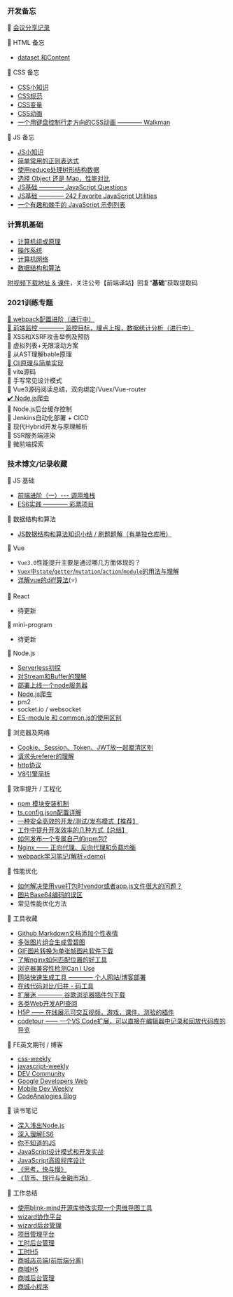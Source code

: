 ### 开发备忘

:mountain_bicyclist: [会议分享记录](https://github.com/xszi/blog/issues/7)

:mountain_bicyclist: HTML 备忘

* [dataset 和Content](https://github.com/xszi/docs/issues/16)

:mountain_bicyclist: CSS 备忘

* [CSS小知识](https://github.com/xszi/docs/issues/6)
* [CSS规范](https://github.com/xszi/docs/issues/33)
* [CSS变量](https://github.com/xszi/docs/issues/34)
* [CSS动画](https://github.com/xszi/docs/issues/36)
* [一个用键盘控制行走方向的CSS动画 ———— Walkman](https://github.com/xszi/html-css-js/blob/master/src/views/walkMan/index.html)

:mountain_bicyclist: JS 备忘
* [JS小知识](https://github.com/xszi/docs/issues/31)
* [简单常用的正则表达式](https://github.com/xszi/docs/issues/43)
* [使用reduce处理树形结构数据](https://github.com/xszi/docs/issues/39)
* [选择 Object 还是 Map，性能对比](https://github.com/xszi/docs/issues/35)
* [JS基础 ———— JavaScript Questions](https://github.com/lydiahallie/javascript-questions#readme)
* [JS基础 ———— 242 Favorite JavaScript Utilities](https://1loc.dev/)
* [一个有趣和棘手的 JavaScript 示例列表](https://github.com/denysdovhan/wtfjs/blob/master/README-zh-cn.md)

### 计算机基础

* [计算机组成原理](https://github.com/xszi/docs/issues/42)
* [操作系统](https://github.com/xszi/docs/issues/42)
* [计算机网络](https://github.com/xszi/docs/issues/42)
* [数据结构和算法](https://github.com/xszi/fe-interview/tree/master)</br>

[附视频下载地址 & 课件](https://pan.baidu.com/s/1CYFawmoFsSQtLoR_CPBJrg)，关注公号【前端译站】回复“**基础**”获取提取码


### 2021训练专题

[:watermelon: webpack配置进阶（进行中）](https://github.com/xszi/blog/issues/27)</br>
[:watermelon: 前端监控 ———— 监控目标，埋点上报，数据统计分析（进行中）](https://github.com/xszi/blog/issues/28)</br>
:watermelon: XSS和XSRF攻击举例及预防</br>
:watermelon: 虚拟列表+无限滚动方案</br>
:watermelon: 从AST理解bable原理</br>
[:watermelon: Cli原理与简单实现](https://github.com/xszi/blog/issues/32)</br>
:watermelon: vite源码</br>
:watermelon: 手写常见设计模式</br>
:watermelon: Vue3源码阅读总结，双向绑定/Vuex/Vue-router</br>
[:heavy_check_mark: Node.js爬虫](https://github.com/xszi/node/issues/19)</br>
:watermelon: Node.js后台缓存控制</br>
:watermelon: Jenkins自动化部署 + CICD</br>
:watermelon: 现代Hybrid开发与原理解析</br>
:watermelon: SSR服务端渲染</br>
:watermelon: 微前端探索</br>

### 技术博文/记录收藏

:round_pushpin: JS 基础

* [前端进阶（一）--- 调用堆栈](https://juejin.im/post/5bfb4af1e51d4574b133d1e3)
* [ES6实践 ———— 彩票项目](https://github.com/xszi/ES6-lottery)

:round_pushpin: 数据结构和算法

* [JS数据结构和算法知识小结 / 刷题题解（有单独仓库哦）](https://github.com/xszi/fe-interview/tree/master)

:round_pushpin: Vue
* `Vue3.0`性能提升主要是通过哪几方面体现的？
* [`Vuex`中`state`/`getter`/`mutation`/`action`/`module`的用法与理解](https://github.com/xszi/blog/issues/25)
* [详解vue的diff算法](https://www.cnblogs.com/wind-lanyan/p/9061684.html)(:star:)

:round_pushpin: React

* 待更新

:round_pushpin: mini-program

* 待更新

:round_pushpin: Node.js

* [Serverless初探](https://github.com/xszi/blog/issues/26)
* [对Stream和Buffer的理解](https://github.com/xszi/blog/issues/5)
* [部署上线一个node服务器](https://juejin.im/post/6844904002732343304)
* [Node.js爬虫](https://github.com/xszi/node/issues/19)
* pm2
* socket.io / websocket
* [ES-module 和 common.js的使用区别](https://github.com/xszi/docs/issues/47)

:round_pushpin: 浏览器及网络

* [Cookie、Session、Token、JWT放一起厘清区别](https://github.com/xszi/blog/issues/24)
* [请求头referer的理解](https://github.com/xszi/blog/issues/3)
* [http协议](https://github.com/xszi/node/issues/13)
* [V8引擎简析](https://juejin.im/post/5e0d40326fb9a0483e475543)

:round_pushpin: 效率提升 / 工程化

* [npm 模块安装机制](https://github.com/xszi/docs/issues/37)
* [ts.config.json配置详解](https://github.com/xszi/blog/issues/17)
* [一种安全高效的开发/测试/发布模式【推荐】](https://github.com/xszi/blog/issues/17)
* [工作中提升开发效率的几种方式【总结】](https://github.com/xszi/docs/issues/41)
* [如何发布一个专属自己的npm包?](https://github.com/xszi/blog/issues/18)
* [Nginx —— 正向代理、反向代理和负载均衡](https://github.com/xszi/node/issues/12)
* [webpack学习笔记(解析+demo)](https://github.com/xszi/webpack-demo)

 :round_pushpin: 性能优化

* [如何解决使用vue打包时vendor或者app.js文件很大的问题？](https://github.com/xszi/blog/issues/29)
* [图片Base64编码的误区](https://github.com/xszi/blog/issues/2)
* 常见性能优化方法

:round_pushpin: 工具收藏

* [Github Markdown文档添加个性表情](https://www.webfx.com/tools/emoji-cheat-sheet/)
* [多张图片组合生成雪碧图](https://www.toptal.com/developers/css/sprite-generator)
* [GIF图片转换为单张帧图片软件下载](https://github.com/xszi/docs/blob/master/GIFFrame.exe)
* [了解nginx如何匹配位置的好工具](https://nginx.viraptor.info/)
* [浏览器兼容性检测Can I Use](https://caniuse.com/)
* [网站快速生成工具 ———— 个人网站/博客部署](https://jamstack.org/generators/)
* [在线代码对比/归并 - 码工具](https://www.matools.com/compare)
* [扩展迷 ———— 谷歌浏览器插件包下载](https://www.extfans.com/)
* [各类Web开发API查阅](https://devdocs.io/)
* [H5P —— 在线展示可交互视频，游戏，课件，测验的插件](https://h5p.org/)
* [codetour —— 一个VS Code扩展，可以直接在编辑器中记录和回放代码库的导览](https://github.com/microsoft/codetour)

:round_pushpin: FE英文期刊 / 博客

* [css-weekly](https://css-weekly.com/archives/)
* [javascript-weekly](https://javascriptweekly.com/issues/520)
* [DEV Community](https://dev.to/aemiej/nginx-concepts-i-wish-i-knew-years-ago-23o0)
* [Google Developers Web](https://developers.google.com/web/)
* [Mobile Dev Weekly](https://mobiledevweekly.com/issues)
* [CodeAnalogies Blog](https://blog.codeanalogies.com/)

:round_pushpin: 读书笔记

* [深入浅出Node.js](https://github.com/xszi/node-note)
* [深入理解ES6](https://github.com/xszi/ES6)
* [你不知道的JS](https://github.com/xszi/you-dont-kown-js)
* [JavaScript设计模式和开发实战](https://github.com/xszi/js-design-mode)
* [JavaScript高级程序设计](https://github.com/xszi/js-advanced)
* [《思考，快与慢》](https://github.com/xszi/blog/issues/4)
* [《货币、银行与金融市场》](https://github.com/xszi/blog/issues/8)

:round_pushpin: 工作总结

* [使用blink-mind开源库修改实现一个思维导图工具](https://github.com/xszi/docs/issues/38)
* [wizard协作平台](https://github.com/xszi/blog/issues/11)
* [wizard后台管理](https://github.com/xszi/blog/issues/23)
* [项目管理平台](https://github.com/xszi/blog/issues/20)
* [工时后台管理](https://github.com/xszi/blog/issues/21)
* [工时H5](https://github.com/xszi/blog/issues/22)
* [商城店员端(前后端分离)](https://github.com/xszi/blog/blob/master/work/clerk.md)
* [商城H5](https://github.com/xszi/blog/)
* [商城后台管理](https://github.com/xszi/blog/)
* [商城小程序](https://github.com/xszi/blog/)

